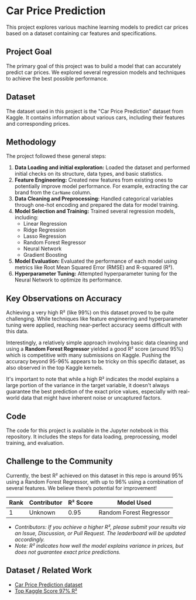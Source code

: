 # Car Price Prediction

This project explores various machine learning models to predict car prices based on a dataset containing car features and specifications.

## Project Goal

The primary goal of this project was to build a model that can accurately predict car prices. We explored several regression models and techniques to achieve the best possible performance.

## Dataset

The dataset used in this project is the "Car Price Prediction" dataset from Kaggle. It contains information about various cars, including their features and corresponding prices.

## Methodology

The project followed these general steps:

1.  **Data Loading and initial exploration:** Loaded the dataset and performed initial checks on its structure, data types, and basic statistics.
2.  **Feature Engineering:** Created new features from existing ones to potentially improve model performance. For example, extracting the car brand from the `CarName` column.
3.  **Data Cleaning and Preprocessing:** Handled categorical variables through one-hot encoding and prepared the data for model training.
4.  **Model Selection and Training:** Trained several regression models, including:
    *   Linear Regression
    *   Ridge Regression
    *   Lasso Regression
    *   Random Forest Regressor
    *   Neural Network
    *   Gradient Boosting
5.  **Model Evaluation:** Evaluated the performance of each model using metrics like Root Mean Squared Error (RMSE) and R-squared (R²).
6.  **Hyperparameter Tuning:** Attempted hyperparameter tuning for the Neural Network to optimize its performance.

## Key Observations on Accuracy

Achieving a very high R² (like 99%) on this dataset proved to be quite challenging. While techniques like feature engineering and hyperparameter tuning were applied, reaching near-perfect accuracy seems difficult with this data.

Interestingly, a relatively simple approach involving basic data cleaning and using a **Random Forest Regressor** yielded a good R² score (around 95%) which is competitive with many submissions on Kaggle. Pushing the accuracy beyond 95-96% appears to be tricky on this specific dataset, as also observed in the top Kaggle kernels.

It's important to note that while a high R² indicates the model explains a large portion of the variance in the target variable, it doesn't always guarantee the best prediction of the exact price values, especially with real-world data that might have inherent noise or uncaptured factors.

## Code

The code for this project is available in the Jupyter notebook in this repository. It includes the steps for data loading, preprocessing, model training, and evaluation.

## Challenge to the Community

 Currently, the best R² achieved on this dataset in this repo is around 95% using a Random Forest Regressor, with up to 96% using a combination of several features. We believe there’s potential for improvement! 

| Rank | Contributor | R² Score | Model Used |
|------|------------|----------|------------|
| 1    | Unknown  | 0.95     | Random Forest Regressor |

- *Contributors: If you achieve a higher R², please submit your results via an Issue, Discussion, or Pull Request. The leaderboard will be updated accordingly.*
- *Note: R² indicates how well the model explains variance in prices, but does not guarantee exact price predictions.*

## Dataset / Related Work

- [Car Price Prediction dataset](https://www.kaggle.com/datasets/hellbuoy/car-price-prediction/data)
- [Top Kaggle Score 97% R²](https://www.kaggle.com/code/arjundoshi221/car-price-prediction-97)

